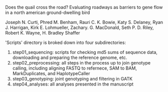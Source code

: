 Does the quail cross the road? Evaluating roadways as barriers to gene flow in a north american ground-dwelling bird

Joseph N. Curti, Phred M. Benham, Rauri C. K. Bowie, Katy S. Delaney, Ryan J. Harrigan, Kirk E. Lohmueller, Zachary. G. MacDonald, Seth P. D. Riley, Robert K. Wayne, H. Bradley Shaffer

'Scripts' directory is broked down into four subdirectories: 

1) step01_sequencing: scripts for checking md5 sums of sequence data, downloading and preparing the reference genome, etc.
2) step02_preprocessing: all steps in the process up to join genotype calling, including aligning FASTQ to refernece, SAM to BAM, MarkDuplicates, and HaplotypeCaller
3) step03_genotyping: joint genotyping and filtering in GATK
4) step04_analyses: all analyses presented in the manuscript 
